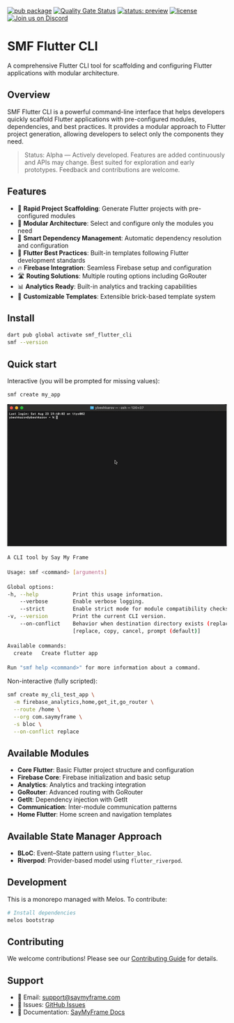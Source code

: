 [![pub package](https://img.shields.io/pub/v/smf_flutter_cli.svg)](https://pub.dev/packages/smf_flutter_cli)
[![Quality Gate Status](https://sonarcloud.io/api/project_badges/measure?project=saymyframe_smf_flutter_cli&metric=alert_status)](https://sonarcloud.io/summary/new_code?id=saymyframe_smf_flutter_cli)
[![status: preview](https://img.shields.io/badge/status-preview-blue.svg)](https://github.com/saymyframe/smf_flutter_cli/issues)
[![license](https://img.shields.io/badge/license-Apache%202.0-blue.svg)](LICENSE)
[![Join us on Discord](https://img.shields.io/badge/Join%20us-Discord-5865F2?logo=discord&logoColor=white)](https://saymyframe.com/discord)

# SMF Flutter CLI

A comprehensive Flutter CLI tool for scaffolding and configuring Flutter applications with modular architecture.

## Overview

SMF Flutter CLI is a powerful command-line interface that helps developers quickly scaffold Flutter applications with pre-configured modules, dependencies, and best practices. It provides a modular approach to Flutter project generation, allowing developers to select only the components they need.

> Status: Alpha — Actively developed. Features are added continuously and APIs may change. Best suited for exploration and early prototypes. Feedback and contributions are welcome.

## Features

- 🚀 **Rapid Project Scaffolding**: Generate Flutter projects with pre-configured modules
- 🧩 **Modular Architecture**: Select and configure only the modules you need
- 🔧 **Smart Dependency Management**: Automatic dependency resolution and configuration
- 📱 **Flutter Best Practices**: Built-in templates following Flutter development standards
- 🔥 **Firebase Integration**: Seamless Firebase setup and configuration
- 🛣️ **Routing Solutions**: Multiple routing options including GoRouter
- 📊 **Analytics Ready**: Built-in analytics and tracking capabilities
- 🎯 **Customizable Templates**: Extensible brick-based template system

## Install
```bash
dart pub global activate smf_flutter_cli
smf --version
```

## Quick start

Interactive (you will be prompted for missing values):
```bash
smf create my_app
```

![SMF CLI Demo](https://raw.githubusercontent.com/saymyframe/.github/main/assets/smf_cli.gif)

```bash
A CLI tool by Say My Frame

Usage: smf <command> [arguments]

Global options:
-h, --help           Print this usage information.
    --verbose        Enable verbose logging.
    --strict         Enable strict mode for module compatibility checks.
-v, --version        Print the current CLI version.
    --on-conflict    Behavior when destination directory exists (replace, copy, cancel, prompt).
                     [replace, copy, cancel, prompt (default)]

Available commands:
  create   Create flutter app

Run "smf help <command>" for more information about a command.
```

Non-interactive (fully scripted):
```bash
smf create my_cli_test_app \
  -m firebase_analytics,home,get_it,go_router \
  --route /home \
  --org com.saymyframe \
  -s bloc \
  --on-conflict replace
```

## Available Modules

- **Core Flutter**: Basic Flutter project structure and configuration
- **Firebase Core**: Firebase initialization and basic setup
- **Analytics**: Analytics and tracking integration
- **GoRouter**: Advanced routing with GoRouter
- **GetIt**: Dependency injection with GetIt
- **Communication**: Inter-module communication patterns
- **Home Flutter**: Home screen and navigation templates

## Available State Manager Approach
- **BLoC**: Event–State pattern using `flutter_bloc`.
- **Riverpod**: Provider-based model using `flutter_riverpod`.

## Development

This is a monorepo managed with Melos. To contribute:

```bash
# Install dependencies
melos bootstrap
```

## Contributing

We welcome contributions! Please see our [Contributing Guide](CONTRIBUTING.md) for details.

## Support

- 📧 Email: support@saymyframe.com
- 🐛 Issues: [GitHub Issues](https://github.com/saymyframe/smf_flutter_cli/issues)
- 📖 Documentation: [SayMyFrame Docs](https://saymyframe.com)
